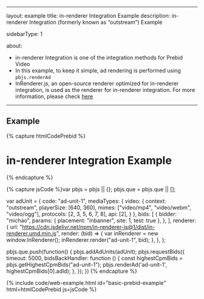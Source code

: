 <!-- markdownlint-disable MD034 -->
---
layout: example
title: in-renderer Integration Example
description: in-renderer Integration (formerly known as “outstream”) Example

sidebarType: 1

about:
  - in-renderer Integration is one of the integration methods for Prebid Video
  - In this example, to keep it simple, ad rendering is performed using `pbjs.renderAd`
  - InRenderer.js, an open-source renderer optimized for in-renderer integration, is used as the renderer for in-renderer integration. For more information, please check <a href="https://github.com/hogekai/in-renderer-js" target="_blank">here</a>
---

## Example

{% capture htmlCodePrebid %}
<script src="https://cdn.michao-ssp.com/original/prebid.js"></script>
<h1>in-renderer Integration Example</h1>

<div id="ad-unit-1"></div>
{% endcapture %}

{% capture jsCode %}var pbjs = pbjs || {};
pbjs.que = pbjs.que || [];

var adUnit = {
  code: "ad-unit-1",
  mediaTypes: {
    video: {
      context: "outstream",
      playerSize: [640, 360],
      mimes: ["video/mp4", "video/webm", "video/ogg"],
      protocols: [2, 3, 5, 6, 7, 8],
      api: [2],
    }
  },
  bids: [
    {
      bidder: "michao",
      params: {
        placement: "inbanner",
        site: 1,
        test: true
      },
    },
  ],
  renderer: {
    url: "https://cdn.jsdelivr.net/npm/in-renderer-js@1/dist/in-renderer.umd.min.js",
    render: (bid) => {
      var inRenderer = new window.InRenderer();
      inRenderer.render("ad-unit-1", bid);
    },
  },
};

pbjs.que.push(function() {
  pbjs.addAdUnits(adUnit);
  pbjs.requestBids({
    timeout: 5000,
    bidsBackHandler: function () {
      const highestCpmBids = pbjs.getHighestCpmBids("ad-unit-1");
      pbjs.renderAd('ad-unit-1', highestCpmBids[0].adId);
    },
  });
})
{% endcapture %}

{% include code/web-example.html id="basic-prebid-example" html=htmlCodePrebid js=jsCode %}
